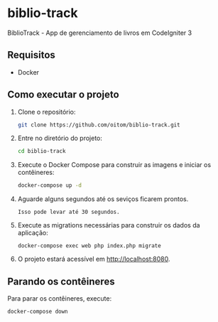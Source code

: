 # biblio-track

BiblioTrack - App de gerenciamento de livros em CodeIgniter 3

## Requisitos

- Docker

## Como executar o projeto

1. Clone o repositório:

    ```bash
    git clone https://github.com/oitom/biblio-track.git
    ```

2. Entre no diretório do projeto:

    ```bash
    cd biblio-track
    ```

3. Execute o Docker Compose para construir as imagens e iniciar os contêineres:

    ```bash
    docker-compose up -d
    ```
4. Aguarde alguns segundos até os seviços ficarem prontos.
    ```
    Isso pode levar até 30 segundos.
    ```

5. Execute as migrations necessárias para construir os dados da aplicação:

    ```
    docker-compose exec web php index.php migrate
    ```

6. O projeto estará acessível em [http://localhost:8080](http://localhost:8080).

## Parando os contêineres

Para parar os contêineres, execute:

```bash
docker-compose down
```